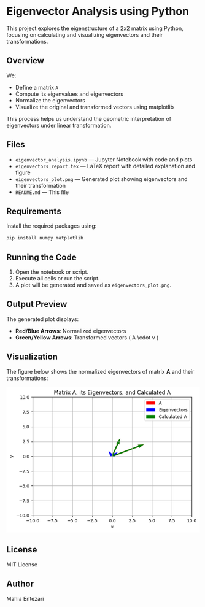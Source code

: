 # Eigenvector Analysis using Python

This project explores the eigenstructure of a 2x2 matrix using Python, focusing on calculating and visualizing eigenvectors and their transformations.

## Overview

We:
- Define a matrix `A`
- Compute its eigenvalues and eigenvectors
- Normalize the eigenvectors
- Visualize the original and transformed vectors using matplotlib

This process helps us understand the geometric interpretation of eigenvectors under linear transformation.

## Files

- `eigenvector_analysis.ipynb` — Jupyter Notebook with code and plots
- `eigenvectors_report.tex` — LaTeX report with detailed explanation and figure
- `eigenvectors_plot.png` — Generated plot showing eigenvectors and their transformation
- `README.md` — This file

## Requirements

Install the required packages using:

```bash
pip install numpy matplotlib
```

## Running the Code

1. Open the notebook or script.
2. Execute all cells or run the script.
3. A plot will be generated and saved as `eigenvectors_plot.png`.

## Output Preview

The generated plot displays:

- **Red/Blue Arrows**: Normalized eigenvectors
- **Green/Yellow Arrows**: Transformed vectors \( A \cdot v \)

## Visualization

The figure below shows the normalized eigenvectors of matrix **A** and their transformations:

![Eigenvectors Plot](output.png)


## License

MIT License

## Author

Mahla Entezari

